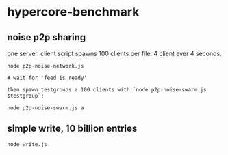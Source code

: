 # hypercore-benchmark


## noise p2p sharing

one server. client script spawns 100 clients per file. 4 client ever 4 seconds.

```
node p2p-noise-network.js

# wait for 'feed is ready'

then spawn testgroups a 100 clients with `node p2p-noise-swarm.js $testgroup`:

node p2p-noise-swarm.js a
```

## simple write, 10 billion entries

```
node write.js
```
